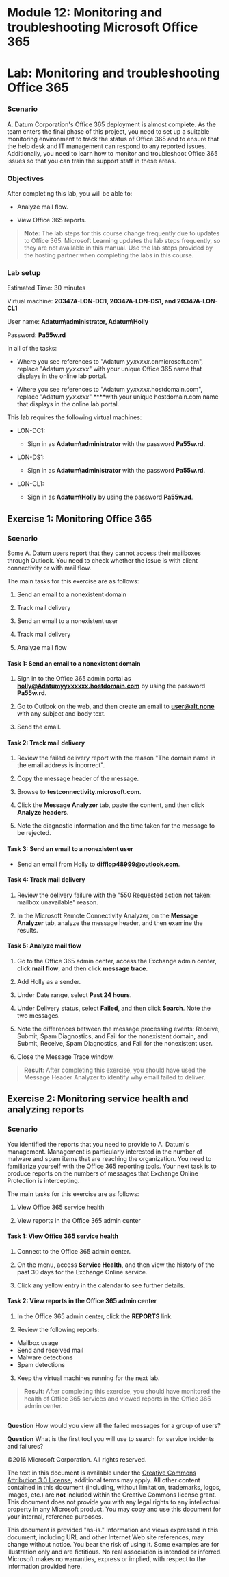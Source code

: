 ﻿# Module 12: Monitoring and troubleshooting Microsoft Office 365
# Lab: Monitoring and troubleshooting Office 365
  
### Scenario
  
 A. Datum Corporation's Office 365 deployment is almost complete. As the team enters the final phase of this project, you need to set up a suitable monitoring environment to track the status of Office 365 and to ensure that the help desk and IT management can respond to any reported issues. Additionally, you need to learn how to monitor and troubleshoot Office 365 issues so that you can train the support staff in these areas.


### Objectives
  
After completing this lab, you will be able to:

- Analyze mail flow.

- View Office 365 reports.

>  **Note:** The lab steps for this course change frequently due to updates to Office 365. Microsoft Learning updates the lab steps frequently, so they are not available in this manual. Use the lab steps provided by the hosting partner when completing the labs in this course.

### Lab setup
  
 Estimated Time: 30 minutes 

Virtual machine:  **20347A-LON-DC1, 20347A-LON-DS1, and 20347A-LON-CL1**

 User name:  **Adatum\\administrator, Adatum\\Holly**

 Password:  **Pa55w.rd**

 In all of the tasks:

- Where you see references to "Adatum _yyxxxxx_.onmicrosoft.com", replace "Adatum _yyxxxxx_" with your unique Office 365 name that displays in the online lab portal.

- Where you see references to "Adatum _yyxxxxx_.hostdomain.com", replace "Adatum _yyxxxxx_" ****with your unique hostdomain.com name that displays in the online lab portal.


 This lab requires the following virtual machines: 

- LON-DC1:

  - Sign in as  **Adatum\\administrator** with the password **Pa55w.rd**.

- LON-DS1:

  - Sign in as  **Adatum\\administrator** with the password **Pa55w.rd**.

- LON-CL1:

  - Sign in as  **Adatum\\Holly** by using the password **Pa55w.rd**.



## Exercise 1: Monitoring Office 365
  
### Scenario
  
Some A. Datum users report that they cannot access their mailboxes through Outlook. You need to check whether the issue is with client connectivity or with mail flow.

The main tasks for this exercise are as follows:

1. Send an email to a nonexistent domain

2. Track mail delivery

3. Send an email to a nonexistent user

4. Track mail delivery

5. Analyze mail flow



#### Task 1: Send an email to a nonexistent domain
  
1. Sign in to the Office 365 admin portal as  **holly@Adatumyyxxxxxx.hostdomain.com** by using the password **Pa55w.rd**.

2. Go to Outlook on the web, and then create an email to  **user@alt.none** with any subject and body text.

3. Send the email.



#### Task 2: Track mail delivery
  
1. Review the failed delivery report with the reason "The domain name in the email address is incorrect".

2. Copy the message header of the message.

3. Browse to  **testconnectivity.microsoft.com**.

4. Click the  **Message Analyzer** tab, paste the content, and then click **Analyze** **headers**.

5. Note the diagnostic information and the time taken for the message to be rejected.



#### Task 3: Send an email to a nonexistent user
  
- Send an email from Holly to  **difflop48999@outlook.com**.



#### Task 4: Track mail delivery
  
1. Review the delivery failure with the "550 Requested action not taken: mailbox unavailable" reason.

2. In the Microsoft Remote Connectivity Analyzer, on the  **Message Analyzer** tab, analyze the message header, and then examine the results.



#### Task 5: Analyze mail flow
  
1. Go to the Office 365 admin center, access the Exchange admin center, click  **mail flow**, and then click  **message trace**.

2. Add Holly as a sender.

3. Under Date range, select  **Past 24 hours**.

4. Under Delivery status, select  **Failed**, and then click  **Search**. Note the two messages.

5. Note the differences between the message processing events: Receive, Submit, Spam Diagnostics, and Fail for the nonexistent domain, and Submit, Receive, Spam Diagnostics, and Fail for the nonexistent user.

6. Close the Message Trace window.


>  **Result**: After completing this exercise, you should have used the Message Header Analyzer to identify why email failed to deliver.


## Exercise 2: Monitoring service health and analyzing reports
  
### Scenario
  
 You identified the reports that you need to provide to A. Datum's management. Management is particularly interested in the number of malware and spam items that are reaching the organization. You need to familiarize yourself with the Office 365 reporting tools. Your next task is to produce reports on the numbers of messages that Exchange Online Protection is intercepting.

The main tasks for this exercise are as follows:

1. View Office 365 service health

2. View reports in the Office 365 admin center



#### Task 1: View Office 365 service health
  
1. Connect to the Office 365 admin center.

2. On the menu, access  **Service Health**, and then view the history of the past 30 days for the Exchange Online service.

3. Click any yellow entry in the calendar to see further details.



#### Task 2: View reports in the Office 365 admin center
  
1. In the Office 365 admin center, click the  **REPORTS** link.

2. Review the following reports:

  - Mailbox usage
  - Send and received mail
  - Malware detections
  - Spam detections

3. Keep the virtual machines running for the next lab.


>  **Result**: After completing this exercise, you should have monitored the health of Office 365 services and viewed reports in the Office 365 admin center.


## 
  
**Question** 
How would you view all the failed messages for a group of users?

**Question** 
What is the first tool you will use to search for service incidents and failures?


©2016 Microsoft Corporation. All rights reserved.

The text in this document is available under the [Creative Commons Attribution 3.0 License](https://creativecommons.org/licenses/by/3.0/legalcode "Creative Commons Attribution 3.0 License"), additional terms may apply.  All other content contained in this document (including, without limitation, trademarks, logos, images, etc.) are **not** included within the Creative Commons license grant.  This document does not provide you with any legal rights to any intellectual property in any Microsoft product. You may copy and use this document for your internal, reference purposes.

This document is provided "as-is." Information and views expressed in this document, including URL and other Internet Web site references, may change without notice. You bear the risk of using it. Some examples are for illustration only and are fictitious. No real association is intended or inferred. Microsoft makes no warranties, express or implied, with respect to the information provided here.

  